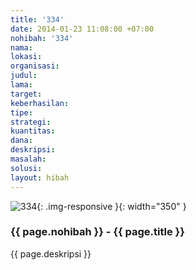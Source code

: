 ```yaml
---
title: '334'
date: 2014-01-23 11:08:00 +07:00
nohibah: '334'
nama:
lokasi:
organisasi:
judul:
lama:
target:
keberhasilan:
tipe:
strategi:
kuantitas:
dana:
deskripsi:
masalah:
solusi:
layout: hibah
---
```


![334](/static/img/hibahcms/334.png){: .img-responsive }{: width="350" }

### {{ page.nohibah }} - {{ page.title }}

{{ page.deskripsi }}
